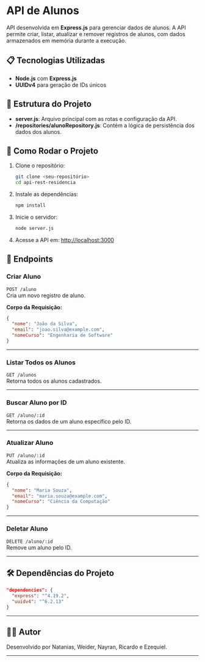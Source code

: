 
# **API de Alunos**

API desenvolvida em **Express.js** para gerenciar dados de alunos. A API permite criar, listar, atualizar e remover registros de alunos, com dados armazenados em memória durante a execução.

## 📋 **Tecnologias Utilizadas**
- **Node.js** com **Express.js**
- **UUIDv4** para geração de IDs únicos

## 📂 **Estrutura do Projeto**
- **server.js**: Arquivo principal com as rotas e configuração da API.
- **/repositories/alunoRepository.js**: Contém a lógica de persistência dos dados dos alunos.

## 🚀 **Como Rodar o Projeto**

1. Clone o repositório:
   ```bash
   git clone <seu-repositório>
   cd api-rest-residencia
   ```

2. Instale as dependências:
   ```bash
   npm install
   ```

3. Inicie o servidor:
   ```bash
   node server.js
   ```

4. Acesse a API em: [http://localhost:3000](http://localhost:3000)

## 📌 **Endpoints**

### **Criar Aluno**
`POST /aluno`  
Cria um novo registro de aluno.

**Corpo da Requisição:**
```json
{
  "nome": "João da Silva",
  "email": "joao.silva@example.com",
  "nomeCurso": "Engenharia de Software"
}
```

---

### **Listar Todos os Alunos**
`GET /alunos`  
Retorna todos os alunos cadastrados.

---

### **Buscar Aluno por ID**
`GET /aluno/:id`  
Retorna os dados de um aluno específico pelo ID.

---

### **Atualizar Aluno**
`PUT /aluno/:id`  
Atualiza as informações de um aluno existente.

**Corpo da Requisição:**
```json
{
  "nome": "Maria Souza",
  "email": "maria.souza@example.com",
  "nomeCurso": "Ciência da Computação"
}
```

---

### **Deletar Aluno**
`DELETE /aluno/:id`  
Remove um aluno pelo ID.

---

## 🛠️ **Dependências do Projeto**
```json
"dependencies": {
  "express": "^4.19.2",
  "uuidv4": "^6.2.13"
}
```

---

## 👨‍💻 **Autor**
Desenvolvido por Natanias, Weider, Nayran, Ricardo e Ezequiel.

---
